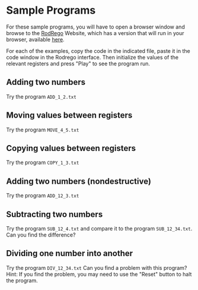 # Sample Programs

For these sample programs, you will have to open a browser window and 
browse to the 
[RodRego](http://sites.tufts.edu/rodrego/) Website, 
which has a 
version that will run in your browser, available 
[here](https://rodrego.it.tufts.edu/).

For each of the examples, copy the code in the indicated file, 
paste it in the code window in the Rodrego interface. 
Then initialize the values of the relevant registers and press "Play"
to see the program run. 

## Adding two numbers

Try the program ```ADD_1_2.txt```

## Moving values between registers

Try the program ```MOVE_4_5.txt```

## Copying values between registers

Try the program ```COPY_1_3.txt```


## Adding two numbers (nondestructive)

Try the program ```ADD_12_3.txt```


## Subtracting two numbers


Try the program ```SUB_12_4.txt``` and compare it to the program ```SUB_12_34.txt```.
Can you find the difference?


## Dividing one number into another


Try the program ```DIV_12_34.txt```
Can you find a problem with this program?
Hint: If you find the problem, you may need to use the "Reset" button to halt the program.
